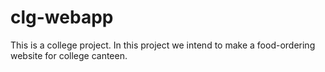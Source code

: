 # clg-webapp
This is a college project.
In this project we intend to make a food-ordering website for college canteen.
